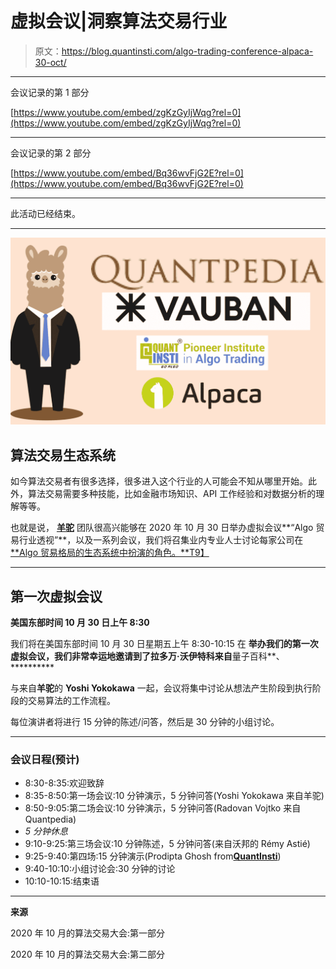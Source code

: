# 虚拟会议|洞察算法交易行业

> 原文：<https://blog.quantinsti.com/algo-trading-conference-alpaca-30-oct/>

* * *

会议记录的第 1 部分

[https://www.youtube.com/embed/zgKzGyIjWqg?rel=0](https://www.youtube.com/embed/zgKzGyIjWqg?rel=0)

* * *

会议记录的第 2 部分

[https://www.youtube.com/embed/Bq36wvFjG2E?rel=0](https://www.youtube.com/embed/Bq36wvFjG2E?rel=0)

* * *

此活动已经结束。

* * *

![](img/c4decb2f1e977a545efba61dca063ecb.png)

## **算法交易生态系统**

如今算法交易者有很多选择，很多进入这个行业的人可能会不知从哪里开始。此外，算法交易需要多种技能，比如金融市场知识、API 工作经验和对数据分析的理解等等。

也就是说， [**羊驼**](https://alpaca.markets/) 团队很高兴能够在 2020 年 10 月 30 日举办虚拟会议**“Algo 贸易行业透视”**，以及一系列会议，我们将召集业内专业人士讨论每家公司在 [**Algo 贸易格局的生态系统中扮演的角色。**T9】](https://alpaca.markets/learn/algo-trading-landscape/)

* * *

## **第一次虚拟会议**

**美国东部时间 10 月 30 日上午 8:30**

我们将在美国东部时间 10 月 30 日星期五上午 8:30-10:15 在 ********举办我们的**第一次虚拟会议**，我们非常幸运地邀请到了**拉多万·沃伊特科来自**量子百科**、**********

与来自**羊驼**的 **Yoshi Yokokawa** 一起，会议将集中讨论从想法产生阶段到执行阶段的交易算法的工作流程。

每位演讲者将进行 15 分钟的陈述/问答，然后是 30 分钟的小组讨论。

* * *

### **会议日程(预计)**

*   8:30-8:35:欢迎致辞
*   8:35-8:50:第一场会议:10 分钟演示，5 分钟问答(Yoshi Yokokawa 来自羊驼)
*   8:50-9:05:第二场会议:10 分钟演示，5 分钟问答(Radovan Vojtko 来自 Quantpedia)
*   *5 分钟休息*
*   9:10-9:25:第三场会议:10 分钟陈述，5 分钟问答(来自沃邦的 Rémy Astié)
*   9:25-9:40:第四场:15 分钟演示(Prodipta Ghosh from[**QuantInsti**](/))
*   9:40-10:10:小组讨论会:30 分钟的讨论
*   10:10-10:15:结束语

* * *

**来源**

2020 年 10 月的算法交易大会:第一部分

2020 年 10 月的算法交易大会:第二部分